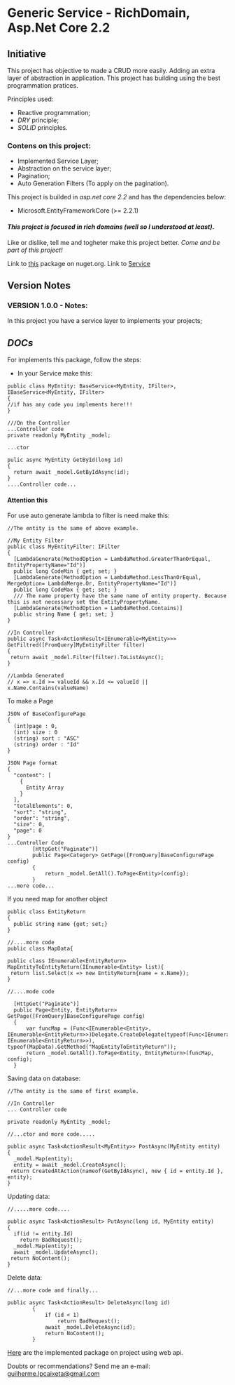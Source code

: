 # Generic Service - RichDomain, Asp.Net Core 2.2

## Initiative

This project has objective to made a CRUD more easily. 
Adding an extra layer of abstraction in application.
This project has building using the best programmation pratices.

Principles used:
* Reactive programmation;
* *DRY* principle;
* *SOLID* principles. 

### Contens on this project:
* Implemented Service Layer;
* Abstraction on the service layer;
* Pagination;
* Auto Generation Filters (To apply on the pagination).

This project is builded in *asp.net core 2.2* and has the dependencies below:
 * Microsoft.EntityFrameworkCore (>= 2.2.1)

#### *This project is focused in rich domains (well so I understood at least).*

Like or dislike, tell me and togheter make this project better.
*Come and be part of this project!*

Link to [this](https://www.nuget.org/packages/Generic.Service.DotNetCore/1.0.0) package on nuget.org.
Link to [Service](https://github.com/guilhermecaixeta/Generic.Service.RichDomain.DotNetCore2.2) 

## Version Notes

### VERSION 1.0.0 - Notes:
In this project you have a service layer to implements your projects;

## *DOCs*

For implements this package, follow the steps:
  
- In your Service make this:
  
```
public class MyEntity: BaseService<MyEntity, IFilter>, IBaseService<MyEntity, IFilter>
{
//if has any code you implements here!!!
}

///On the Controller
...Controller code
private readonly MyEntity _model;

...ctor

pulic async MyEntity GetById(long id)
{
  return await _model.GetByIdAsync(id);
}
....Controller code...
```

#### Attention this
For use auto generate lambda to filter is need make this:

```
//The entity is the same of above example.

//My Entity Filter
public class MyEntityFilter: IFilter
{
  [LambdaGenerate(MethodOption = LambdaMethod.GreaterThanOrEqual, EntityPropertyName="Id")]
  public long CodeMin { get; set; }
  [LambdaGenerate(MethodOption = LambdaMethod.LessThanOrEqual, MergeOption= LambdaMerge.Or, EntityPropertyName="Id")]
  public long CodeMax { get; set; }
  /// The name property have the same name of entity property. Because this is not necessary set the EntityPropertyName. 
  [LambdaGenerate(MethodOption = LambdaMethod.Contains)]
  public string Name { get; set; }
}

//In Controller
public async Task<ActionResult<IEnumerable<MyEntity>>> GetFiltred([FromQuery]MyEntityFilter filter)
{
 return await _model.Filter(filter).ToListAsync();
}

//Lambda Generated
// x => x.Id >= valueId && x.Id <= valueId || x.Name.Contains(valueName)
```

To make a Page
```
JSON of BaseConfigurePage
{
  (int)page : 0,
  (int) size : 0
  (string) sort : "ASC"
  (string) order : "Id"
}

JSON Page format
{
  "content": [
    {
      Entity Array
    }
  ],
  "totalElements": 0,
  "sort": "string",
  "order": "string",
  "size": 0,
  "page": 0
}
...Controller Code
        [HttpGet("Paginate")]
        public Page<Category> GetPage([FromQuery]BaseConfigurePage config)
        {
            return _model.GetAll().ToPage<Entity>(config);
        }
...more code...
```

If you need map for another object

```
public class EntityReturn
{
  public string name {get; set;}
}

//....more code
public class MapData{

public class IEnumerable<EntityReturn> MapEntityToEntityReturn(IEnumerable<Entity> list){
 return list.Select(x => new EntityReturn{name = x.Name});
}

//....mode code

  [HttpGet("Paginate")]
  public Page<Entity, EntityReturn> GetPage([FromQuery]BaseConfigurePage config)
  {
      var funcMap = (Func<IEnumerable<Entity>, IEnumerable<EntityReturn>>)Delegate.CreateDelegate(typeof(Func<IEnumerable<Entity>, IEnumerable<EntityReturn>>), typeof(MapData).GetMethod("MapEntityToEntityReturn"));
      return _model.GetAll().ToPage<Entity, EntityReturn>(funcMap, config);
  }

```


Saving data on database:
```
//The entity is the same of first example.

//In Controller
... Controller code

private readonly MyEntity _model;

//...ctor and more code.....

public async Task<ActionResult<MyEntity>> PostAsync(MyEntity entity)
{
  _model.Map(entity);
  entity = await _model.CreateAsync();
 return CreatedAtAction(nameof(GetByIdAsync), new { id = entity.Id }, entity);
}
```

Updating data:
```
//.....more code....

public async Task<ActionResult> PutAsync(long id, MyEntity entity)
{
  if(id != entity.Id)
    return BadRequest();
  _model.Map(entity);
  await _model.UpdateAsync();
 return NoContent();
}
```

Delete data:
```
//...more code and finally...

public async Task<ActionResult> DeleteAsync(long id)
        {
            if (id < 1)
                return BadRequest();
            await _model.DeleteAsync(id);
            return NoContent();
        }
```

[Here](https://github.com/guilhermecaixeta/TodoApi) are the implemented package on project using web api.

Doubts or recommendations? 
Send me an e-mail: guilherme.lpcaixeta@gmail.com
